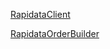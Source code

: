 [RapidataClient](reference/rapidata/rapidata_client/rapidata_client.md)

[RapidataOrderBuilder](reference/rapidata/rapidata_client/order/rapidata_order_builder.md)
